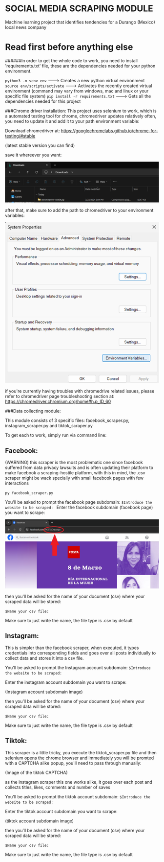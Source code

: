 # SOCIAL MEDIA SCRAPING MODULE
Machine learning project that identifies tendencies for a Durango (Mexico) local news company

# Read first before anything else
######In order to get the whole code to work, you need to install 'requirements.txt' file, these are the dependencies needed for your python environment.

`python3 -m venv env` ---> Creates a new python virtual environment
`source env/scripts/activate` ---> Activates the recently created virtual environment (command may vary from windows, mac and linux or your specific file system)
`pip install -r requirements.txt` ---> Gets all the dependencies needed for this project

###Chrome driver installation:
This project uses selenium to work, which is a automated testing tool for chrome, chromedriver updates relatively often, you need to update it and add it to your path environment variable:

Download chromedriver at: https://googlechromelabs.github.io/chrome-for-testing/#stable

(latest stable version you can find)

save it whereever you want:

![alt text](image-2.png)

after that, make sure to add the path to chromedriver to your environment variables:

![alt text](image-4.png)

if you're currently having troubles with chromedrive related issues, please refer to chromedriver page troubleshooting section at: https://chromedriver.chromium.org/home#h.p_ID_60





###Data collecting module:

This module consists of 3 specific files: facebook_scraper.py, instagram_scraper.py and tiktok_scraper.py

To get each to work, simply run via command line:

## Facebook:
(WARNING) this scraper is the most problematic one since facebook suffered from data privacy lawsuits and is often updating their platform to make facebook a scraping-hostile platform, with this in mind, the .csv scraper might be wack specially with small facebook pages with few interactions

`py facebook_scraper.py`

You'll be asked to prompt the facebook page subdomain:
`$Introduce the website to be scraped: `
Enter the facebook subdomain (facebook page) you want to scrape:

![alt text](image-1.png)

then you'll be asked for the name of your document (csv) where your scraped data will be stored:

`$Name your csv file: `

Make sure to just write the name, the file type is .csv by default



## Instagram:
This is simpler than the facebook scraper, when executed, it types credentials into corresponding fields and goes over all posts individually to collect data and stores it into a csv file.

You'll be asked to prompt the Instagram account subdomain:
`$Introduce the website to be scraped:`

Enter the instagram account subdomain you want to scrape:

(Instagram account subdomain image)

then you’ll be asked for the name of your document (csv) where your scraped data will be stored:

`$Name your csv file:`

Make sure to just write the name, the file type is .csv by default

## Tiktok:
This scraper is a little tricky, you execute the tiktok_scraper.py file and then selenium opens the chrome browser and immediately you will be promted with a CAPTCHA alike popup, you'll need to pass through manually:

(Image of the tiktok CAPTCHA)

as the instagram scraper this one works alike, it goes over each post and collects titles, likes, comments and number of saves

You'll be asked to prompt the tiktok account subdomain:
`$Introduce the website to be scraped:`

Enter the tiktok account subdomain you want to scrape:

(tiktok account subdomain image)

then you’ll be asked for the name of your document (csv) where your scraped data will be stored:

`$Name your csv file:`

Make sure to just write the name, the file type is .csv by default


